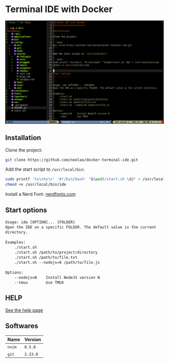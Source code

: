 Terminal IDE with Docker
========================

![Screenshot](./screenshot.png)

Installation
------------
Clone the project:

```bash
git clone https://github.com/neolao/docker-terminal-ide.git
```

Add the start script to `/usr/local/bin`:

```bash
sudo printf '%s\n%s\n' '#!/bin/bash' "$(pwd)/start.sh \$@" > /usr/local/bin/ide
chmod +x /usr/local/bin/ide
```

Install a Nerd Font: [nerdfonts.com](https://www.nerdfonts.com/)

Start options
-------------

```
Usage: ide [OPTION]... [FOLDER]
Open the IDE on a specific FOLDER. The default value is the current directory.

Examples:
    ./start.sh
    ./start.sh /path/to/project/directory
    ./start.sh /path/to/file.txt
    ./start.sh --nodejs=8 /path/to/file.js

Options:
    --nodejs=N    Install NodeJS version N
    --tmux        Use TMUX
```

HELP
----

[See the help page](config/home/help.md)

Softwares
---------

| Name   | Version  |
| ------ | -------- |
| `nvim` | `0.5.0`  |
| `git`  | `2.23.0` |

